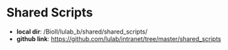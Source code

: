 # Shared Scripts

* **local dir**: /BioII/lulab_b/shared/shared_scripts/
* **github link**: https://github.com/lulab/intranet/tree/master/shared_scripts

